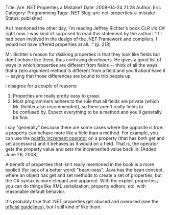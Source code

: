 Title: Are .NET Properties a Mistake?
Date: 2008-04-24 21:28
Author: Eric
Category: Programming
Tags: .NET
Slug: are-net-properties-a-mistake
Status: published

As I mentioned the other day, I'm reading Jeffrey Richter's book *CLR
via C\#* right now. I was kind of surprised to read this statement by
the author: "If I had been involved in the design of the .NET Framework
and compilers, I would not have offered properties at all..." (p.
218)<!--more-->

Mr. Richter's reason for disliking properties is that they look like
fields but don't behave like them, thus confusing developers. He gives a
good list of ways in which properties are different from fields -- think
of all the ways that a zero argument method is different from a field
and you'll about have it -- saying that those differences are bound to
trip people up.

I disagree for a couple of reasons:

1.  Properties are really pretty easy to grasp.
2.  Most programmers adhere to the rule that all fields are private
    (which Mr. Richter also recommended), so there aren't really fields
    to be confused by. Expect everything to be a method and you'll
    generally be fine.

I say "generally" because there are some cases where the opposite is
true: a property can behave more like a field than a method. For
example, you can use the [postfix increment operator](http://msdn.microsoft.com/en-us/library/aa691363(VS.71).aspx)
on a property (that has both get and set accessors) and it behaves as it
would on a field. That is, the operator gets the property value and sets
the incremented value back in. \[Added June 26, 2008\]

A benefit of properties that isn't really mentioned in the book is a
more explicit (for lack of a better word) "bean-ness". Java has the bean
concept, where an object has get and set methods to create a set of
properties, but the C\# syntax is more elegant and apparent. With the
explicit properties, you can do things like XML serialization, property
editors, etc. with reasonable default behavior.

It's probably true that .NET properties get abused and overused (see the
[official guidelines](http://msdn2.microsoft.com/en-us/library/ms229006.aspx)),
but I still kind of like them.

